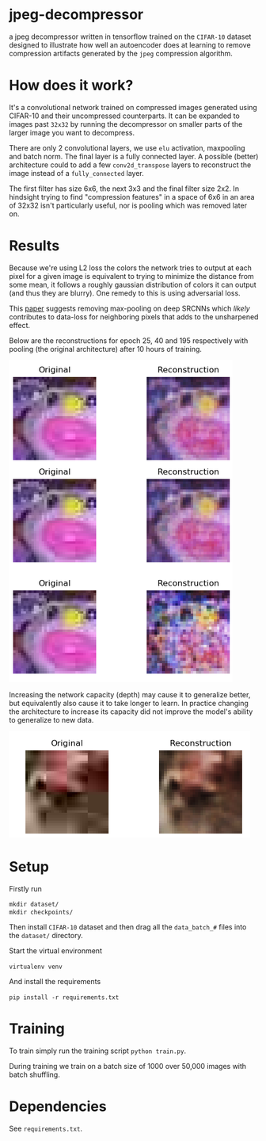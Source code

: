 # jpeg-decompressor
a jpeg decompressor written in tensorflow trained on the `CIFAR-10` dataset designed to illustrate how well an autoencoder does at learning to remove compression artifacts generated by the `jpeg` compression algorithm.

# How does it work?

It's a convolutional network trained on compressed images generated using CIFAR-10 and their uncompressed counterparts. It can be expanded to images past `32x32` by running the decompressor on smaller parts of the larger image you want to decompress.

There are only 2 convolutional layers, we use `elu` activation, maxpooling and batch norm. The final layer is a fully connected layer. A possible (better) architecture could to add a few `conv2d_transpose` layers to reconstruct the image instead of a `fully_connected` layer.

The first filter has size 6x6, the next 3x3 and the final filter size 2x2. In hindsight trying to find "compression features" in a space of 6x6 in an area of 32x32 isn't particularly useful, nor is pooling which was removed later on.

# Results

Because we're using L2 loss the colors the network tries to output at each pixel for a given image is equivalent to trying to minimize the distance from some mean, it follows a roughly gaussian distribution of colors it can output (and thus they are blurry). One remedy to this is using adversarial loss.

This [paper](https://arxiv.org/pdf/1501.00092.pdf) suggests removing max-pooling on deep SRCNNs which *likely* contributes to data-loss for neighboring pixels that adds to the unsharpened effect.

Below are the reconstructions for epoch 25, 40 and 195 respectively with pooling (the original architecture) after 10 hours of training.

![](figures/epochs.png)

Increasing the network capacity (depth) may cause it to generalize better, but equivalently also cause it to take longer to learn.
In practice changing the architecture to increase its capacity did not improve the model's ability to generalize to new data.

![](figures/epoch40.png)


# Setup

Firstly run
```
mkdir dataset/
mkdir checkpoints/
```

Then install `CIFAR-10` dataset and then drag all the `data_batch_#` files into the `dataset/` directory.

Start the virtual environment

`
virtualenv venv
`

And install the requirements

`pip install -r requirements.txt`

# Training
To train simply run the training script `python train.py`.

During training we train on a batch size of 1000 over 50,000 images with batch shuffling.

# Dependencies

See `requirements.txt`.